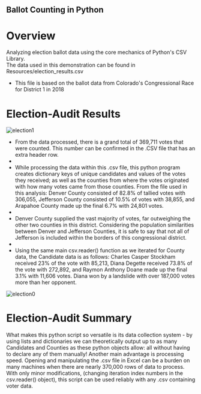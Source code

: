 ## Ballot Counting in Python
# Overview
Analyzing election ballot data using the core mechanics of Python's CSV Library.<br>
The data used in this demonstration can be found in Resources/election_results.csv<br>
  - This file is based on the ballot data from Colorado's Congressional Race for District 1 in 2018


# Election-Audit Results
![election1](https://user-images.githubusercontent.com/14188580/111091610-7fc4d680-8501-11eb-848d-b7f02a62f9d9.PNG)


- From the data processed, there is a grand total of 369,711 votes that were counted. This number can be confirmed in the .CSV file that has an extra header row.
- 
- While processing the data within this .csv file, this python program creates dictionary keys of unique candidates and values of the votes they received; as well as the counties from where the votes originated with how many votes came from those counties. From the file used in this analysis: Denver County consisted of 82.8% of tallied votes with 306,055, Jefferson County consisted of 10.5% of votes with 38,855, and Arapahoe County made up the final 6.7% with 24,801 votes.
- 
- Denver County supplied the vast majority of votes, far outweighing the other two counties in this district. Considering the population similarities between Denver and Jefferson Counties, it is safe to say that not all of Jefferson is included within the borders of this congressional district.
- 
- Using the same main csv.reader() function as we iterated for County data, the Candidate data is as follows: Charles Casper Stockham received 23% of the vote with 85,213, Diana Degette received 73.8% of the vote with 272,892, and Raymon Anthony Doane made up the final 3.1% with 11,606 votes. Diana won by a landslide with over 187,000 votes more than her opponent.

![election0](https://user-images.githubusercontent.com/14188580/111091616-83585d80-8501-11eb-9660-d6d969ad7832.PNG)

# Election-Audit Summary
What makes this python script so versatile is its data collection system - by using lists and dictionaries we can theoretically output up to as many Candidates and Counties as these python objects allow: all without having to declare any of them manually! Another main advantage is processing speed. Opening and manipulating the .csv file in Excel can be a burden on many machines when there are nearly 370,000 rows of data to process. With only minor modifications, (changing iteration index numbers in the csv.reader() object), this script can be used reliably with any .csv containing voter data.
